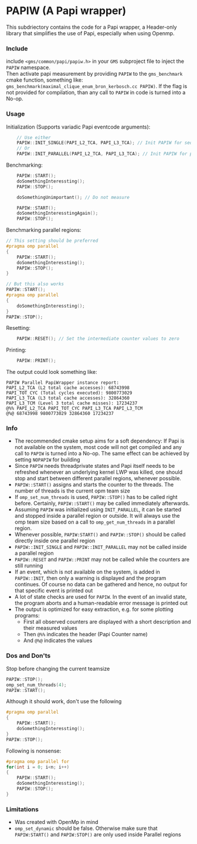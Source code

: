 # PAPIW (A Papi wrapper)

This subdriectory contains the code for a Papi wrapper, a Header-only library that simplifies the use of Papi, especially when using Openmp.

### Include

include `<gms/common/papi/papiw.h>` in your `GMS` subproject file to inject the `PAPIW` namespace.  
Then activate papi measurement by providing `PAPIW` to the `gms_benchmark` cmake function, something like: `gms_benchmark(maximal_clique_enum_bron_kerbosch.cc PAPIW)`. If the flag is not provided for compilation, than any call to `PAPIW` in code is turned into a No-op.

### Usage

Initialization (Supports variadic Papi eventcode arguments):

```c++
    // Use either
    PAPIW::INIT_SINGLE(PAPI_L2_TCA, PAPI_L3_TCA); // Init PAPIW for sequential use only
    // Or
    PAPIW::INIT_PARALLEL(PAPI_L2_TCA, PAPI_L3_TCA); // Init PAPIW for parallel use
```

Benchmarking:

```c++
    PAPIW::START();
    doSomethingInteressting();
    PAPIW::STOP();

    doSomethingUnimportant(); // Do not measure

    PAPIW::START();
    doSomethingInteresstingAgain();
    PAPIW::STOP();
```

Benchmarking parallel regions:

```c++
// This setting should be preferred
#pragma omp parallel
{
    PAPIW::START();
    doSomethingInteressting();
    PAPIW::STOP();
}

// But this also works
PAPIW::START();
#pragma omp parallel
{
    doSomethingInteressting();
}
PAPIW::STOP();
```

Resetting:

```c++
    PAPIW::RESET(); // Set the intermediate counter values to zero
```

Printing:

```c++
    PAPIW::PRINT();
```

The output could look something like:

```
PAPIW Parallel PapiWrapper instance report:
PAPI_L2_TCA (L2 total cache accesses): 68743998
PAPI_TOT_CYC (Total cycles executed): 9800773029
PAPI_L3_TCA (L3 total cache accesses): 32864360
PAPI_L3_TCM (Level 3 total cache misses): 17234237
@%% PAPI_L2_TCA PAPI_TOT_CYC PAPI_L3_TCA PAPI_L3_TCM
@%@ 68743998 9800773029 32864360 17234237
```

### Info

- The recommended cmake setup aims for a soft dependency: If Papi is not available on the system, most code will not get compiled and any call to `PAPIW` is turned into a No-op. The same effect can be achieved by setting `NOPAPIW` for building
- Since `PAPIW` needs threadprivate states and Papi itself needs to be refreshed whenever an underlying kernel LWP was killed, one should stop and start between different parallel regions, whenever possible.
- `PAPIW::START()` assigns and starts the counter to the threads. The number of threads is the current opm team size
- If `omp_set_num_threads` is used, `PAPIW::STOP()` has to be called right before. Certainly, `PAPIW::START()` may be called immediately afterwards.
- Assuming `PAPIW` was initialized using `INIT_PARALLEL`, it can be started and stopped inside a parallel region or outside. It will always use the omp team size based on a call to `omp_get_num_threads` in a parallel region.
- Whenever possible, `PAPIW:START()` and `PAPIW::STOP()` should be called directly inside one parallel region
- `PAPIW::INIT_SINGLE` and `PAPIW::INIT_PARALLEL` may not be called inside a parallel region
- `PAPIW::RESET` and `PAPIW::PRINT` may not be called while the counters are still running
- If an event, which is not available on the system, is added in `PAPIW::INIT`, then only a warning is displayed and the program continues. Of course no data can be gathered and hence, no output for that specific event is printed out
- A lot of state checks are used for `PAPIW`. In the event of an invalid state, the program aborts and a human-readable error message is printed out
- The output is optimized for easy extraction, e.g. for some plotting programs:
  - First all observed counters are displayed with a short description and their measured values
  - Then `@%%` indicates the header (Papi Counter name)
  - And `@%@` indicates the values

### Dos and Don'ts

Stop before changing the current teamsize

```c++
PAPIW::STOP();
omp_set_num_threads(4);
PAPIW::START();
```

Although it should work, don't use the following

```c++
#pragma omp parallel
{
    PAPIW::START();
    doSomethingInteressting();
}
PAPIW::STOP();
```

Following is nonsense:

```c++
#pragma omp parallel for
for(int i = 0; i<n; i++)
{
    PAPIW::START();
    doSomethingInteressting();
    PAPIW::STOP();
}
```

### Limitations

- Was created with OpenMp in mind
- `omp_set_dynamic` should be false. Otherwise make sure that `PAPIW:START()` and `PAPIW:STOP()` are only used inside Parallel regions
